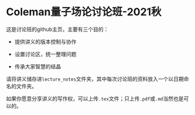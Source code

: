 # Coleman量子场论讨论班-2021秋

这是讨论班的github主页，主要有三个目的：

+ 提供讲义的版本控制与协作

+ 设置讨论区，统一整理问题

+ 传承大家智慧的结晶

请将讲义储存进``lecture_notes``文件夹，其中每次讨论班的资料放入一个以日期命名的文件夹。

如果你愿意分享讲义的写作权，可以上传``.tex``文件；只上传``.pdf``或``.md``当然也是可以的。
